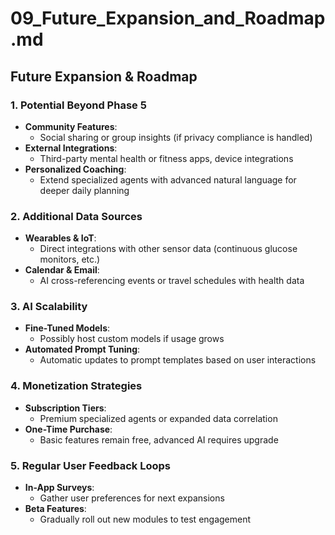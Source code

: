 # 09_Future_Expansion_and_Roadmap.md

## Future Expansion & Roadmap

### 1. Potential Beyond Phase 5
- **Community Features**:
  - Social sharing or group insights (if privacy compliance is handled)
- **External Integrations**:
  - Third-party mental health or fitness apps, device integrations
- **Personalized Coaching**:
  - Extend specialized agents with advanced natural language for deeper daily planning

### 2. Additional Data Sources
- **Wearables & IoT**:
  - Direct integrations with other sensor data (continuous glucose monitors, etc.)
- **Calendar & Email**:
  - AI cross-referencing events or travel schedules with health data

### 3. AI Scalability
- **Fine-Tuned Models**:
  - Possibly host custom models if usage grows
- **Automated Prompt Tuning**:
  - Automatic updates to prompt templates based on user interactions

### 4. Monetization Strategies
- **Subscription Tiers**:
  - Premium specialized agents or expanded data correlation
- **One-Time Purchase**:
  - Basic features remain free, advanced AI requires upgrade

### 5. Regular User Feedback Loops
- **In-App Surveys**:
  - Gather user preferences for next expansions
- **Beta Features**:
  - Gradually roll out new modules to test engagement
